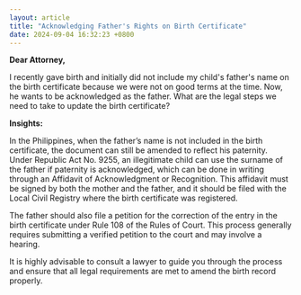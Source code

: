 ```yaml
---
layout: article
title: "Acknowledging Father's Rights on Birth Certificate"
date: 2024-09-04 16:32:23 +0800
---
```


<p><strong>Dear Attorney,</strong></p><p>I recently gave birth and initially did not include my child's father's name on the birth certificate because we were not on good terms at the time. Now, he wants to be acknowledged as the father. What are the legal steps we need to take to update the birth certificate?</p><p><strong>Insights:</strong></p><p>In the Philippines, when the father’s name is not included in the birth certificate, the document can still be amended to reflect his paternity. Under Republic Act No. 9255, an illegitimate child can use the surname of the father if paternity is acknowledged, which can be done in writing through an Affidavit of Acknowledgment or Recognition. This affidavit must be signed by both the mother and the father, and it should be filed with the Local Civil Registry where the birth certificate was registered.</p><p>The father should also file a petition for the correction of the entry in the birth certificate under Rule 108 of the Rules of Court. This process generally requires submitting a verified petition to the court and may involve a hearing.</p><p>It is highly advisable to consult a lawyer to guide you through the process and ensure that all legal requirements are met to amend the birth record properly.</p>